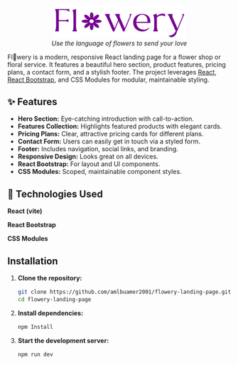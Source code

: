 <p align="center">
  <img width="297" alt="logo" src="https://github.com/amlbuamer2001/flowery-landing-page/blob/master/src/assets/icons/header-logo.svg" />
  <br>
  <em>Use the language of flowers to send your love</em>
</p>

Fl🌸wery is a modern, responsive React landing page for a flower shop or floral service. It features a beautiful hero section, product features, pricing plans, a contact form, and a stylish footer. The project leverages [React](https://react.dev/), [React Bootstrap](https://react-bootstrap.github.io/), and CSS Modules for modular, maintainable styling.

## ✨ Features

- **Hero Section:** Eye-catching introduction with call-to-action.
- **Features Collection:** Highlights featured products with elegant cards.
- **Pricing Plans:** Clear, attractive pricing cards for different plans.
- **Contact Form:** Users can easily get in touch via a styled form.
- **Footer:** Includes navigation, social links, and branding.
- **Responsive Design:** Looks great on all devices.
- **React Bootstrap:** For layout and UI components.
- **CSS Modules:** Scoped, maintainable component styles.

## 🧩 Technologies Used
**React (vite)**

**React Bootstrap**

**CSS Modules**


## Installation

1. **Clone the repository:**
   ```sh
   git clone https://github.com/amlbuamer2001/flowery-landing-page.git
   cd flowery-landing-page
2. **Install dependencies:**
   ```sh
   npm Install
3. **Start the development server:**
   ```sh
   npm run dev



